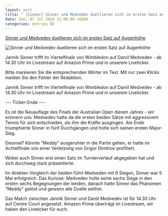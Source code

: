 ```yaml
---
layout: post
title: " [Sinner] Sinner und Medvedev duellieren sich im ersten Satz auf Augenhöhe"
date: Sun, 07 Jul 2024 21:00:00 +0200
categories: entries DE
---
```

[Sinner und Medvedev duellieren sich im ersten Satz auf Augenhöhe](https://www.focus.de/sport/tennis/wimbledon-2024-viertelfinale-top-duell-steht-an-nummer-eins-sinner-kaempft-gegen-medvedev-um-halbfinal-ticket_id_260121373.html)

![Sinner und Medvedev duellieren sich im ersten Satz auf Augenhöhe](https://p6.focus.de/img/fotos/id_260122956/der-russe-daniil-medvedev-waehrend-des-viertelfinalspiels-gegen-den-italiener-jannik-sinner..jpg?im=Crop%3D%280%2C274%2C3464%2C1732%29%3BResize%3D%281200%2C627%29&impolicy=perceptual&quality=mediumHigh&hash=f78bb3120b9aee959e89c4d434a37355b34e80f4ebc289c8ab92fefcba357ce4)

Jannik Sinner trifft im Viertelfinale von Wimbledon auf Daniil Medvedev - ab 14.30 Uhr im Livestream auf Amazon Prime und in unserem Liveticker.

Bitte markieren Sie die entsprechenden Wörter im Text. Mit nur zwei Klicks melden Sie den Fehler der Redaktion.

Jannik Sinner trifft im Viertelfinale von Wimbledon auf Daniil Medvedev - ab 14.30 Uhr im Livestream auf Amazon Prime und in unserem Liveticker.

--- Ticker-Ende ---

Es ist die Neuauflage des Finals der Australian Open diesen Jahres - wir erinnern uns: Medvedev hatte da die ersten beiden Sätze mit aggressivem Tennis für sich entschieden, als ihm die Kräfte ausgingen. Am Ende triumphierte Sinner in fünf Durchgängen und holte sich seinen ersten Major-Sieg.

Diesmal? Könnte “Meddy” ausgeruhter in die Partie gehen, er hatte im Achtelfinale von einer Verletzung von Grigor Dimitrov profitiert.

Wobei auch Sinner erst einen Satz im Turnierverlauf abgegeben hat und sich durchweg stark präsentierte.

Im direkten Vergleich der beiden führt Medvedev mit 6 Siegen, Sinner war 5 Mal erfolgreich. Das Kuriose: Medvedev holte seine sechs Siege in den ersten sechs Begegnungen der beiden, danach hatte Sinner das Phänomen “Meddy” gelöst und gewann alle Duelle seither.

Das Match zwischen Jannik Sinner und Daniil Medvedev ist für 14.30 Uhr auf Centre Court angesetzt. Amazon Prime überträgt im Livestream, wir haben den Liveticker für euch.

